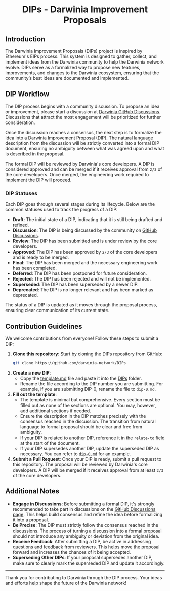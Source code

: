 <div align="center">

# DIPs - Darwinia Improvement Proposals
</div>

## Introduction

The Darwinia Improvement Proposals (DIPs) project is inspired by Ethereum's EIPs process. This system is designed to gather, collect, and implement ideas from the Darwinia community to help the Darwinia network evolve. DIPs serve as a formalized way to propose new features, improvements, and changes to the Darwinia ecosystem, ensuring that the community’s best ideas are documented and implemented.

## DIP Workflow

The DIP process begins with a community discussion. To propose an idea or improvement, please start a discussion at [Darwinia GitHub Discussions](https://github.com/orgs/darwinia-network/discussions). Discussions that attract the most engagement will be prioritized for further consideration.

Once the discussion reaches a consensus, the next step is to formalize the idea into a Darwinia Improvement Proposal (DIP). The natural language description from the discussion will be strictly converted into a formal DIP document, ensuring no ambiguity between what was agreed upon and what is described in the proposal.

The formal DIP will be reviewed by Darwinia's core developers. A DIP is considered approved and can be merged if it receives approval from `2/3` of the core developers. Once merged, the engineering work required to implement the DIP will proceed.

### DIP Statuses

Each DIP goes through several stages during its lifecycle. Below are the common statuses used to track the progress of a DIP:

- **Draft**: The initial state of a DIP, indicating that it is still being drafted and refined.
- **Discussion**: The DIP is being discussed by the community on [GitHub Discussions](https://github.com/orgs/darwinia-network/discussions).
- **Review**: The DIP has been submitted and is under review by the core developers.
- **Approved**: The DIP has been approved by `2/3` of the core developers and is ready to be merged.
- **Final**: The DIP has been merged and the necessary engineering work has been completed.
- **Deferred**: The DIP has been postponed for future consideration.
- **Rejected**: The DIP has been rejected and will not be implemented.
- **Superseded**: The DIP has been superseded by a newer DIP.
- **Deprecated**: The DIP is no longer relevant and has been marked as deprecated.

The status of a DIP is updated as it moves through the proposal process, ensuring clear communication of its current state.

## Contribution Guidelines

We welcome contributions from everyone! Follow these steps to submit a DIP:

1. **Clone this repository**: Start by cloning the DIPs repository from GitHub:
   ```bash
   git clone https://github.com/darwinia-network/DIPs
   ```
2. **Create a new DIP**:
   - Copy the [template.md](template.md) file and paste it into the [DIPs](DIPs) folder.
   - Rename the file according to the DIP number you are submitting. For example, if you are submitting DIP-0, rename the file to `dip-0.md`.
3. **Fill out the template**:
   - The template is minimal but comprehensive. Every section must be filled out as none of the sections are optional. You may, however, add additional sections if needed.
   - Ensure the description in the DIP matches precisely with the consensus reached in the discussion. The transition from natural language to formal proposal should be clear and free from ambiguity.
   - If your DIP is related to another DIP, reference it in the `relate-to` field at the start of the document.
   - If your DIP supersedes another DIP, update the superseded DIP as necessary. You can refer to [`dip-0.md`](DIPs/dip-0.md#dip-0-superseded) for an example.
4. **Submit a Pull Request**: Once your DIP is ready, submit a pull request to this repository. The proposal will be reviewed by Darwinia's core developers. A DIP will be merged if it receives approval from at least `2/3` of the core developers.

## Additional Notes

- **Engage in Discussions**: Before submitting a formal DIP, it's strongly recommended to take part in discussions on the [GitHub Discussions page](https://github.com/orgs/darwinia-network/discussions). This helps build consensus and refine the idea before formalizing it into a proposal.
- **Be Precise**: The DIP must strictly follow the consensus reached in the discussions. The process of turning a discussion into a formal proposal should not introduce any ambiguity or deviation from the original idea.
- **Receive Feedback**: After submitting a DIP, be active in addressing questions and feedback from reviewers. This helps move the proposal forward and increases the chances of it being accepted.
- **Superseding Other DIPs**: If your proposal supersedes another DIP, make sure to clearly mark the superseded DIP and update it accordingly.

---

Thank you for contributing to Darwinia through the DIP process. Your ideas and efforts help shape the future of the Darwinia network!
